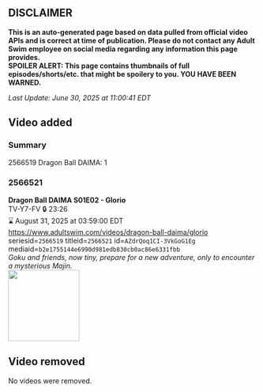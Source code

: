 ## DISCLAIMER
**This is an auto-generated page based on data pulled from official video APIs and is correct at time of publication. Please do not contact any Adult Swim employee on social media regarding any information this page provides.**  
**SPOILER ALERT: This page contains thumbnails of full episodes/shorts/etc. that might be spoilery to you. YOU HAVE BEEN WARNED.**  

_Last Update: June 30, 2025 at 11:00:41 EDT_
## Video added
### Summary
2566519 Dragon Ball DAIMA: 1  
### 2566521
**Dragon Ball DAIMA S01E02 - Glorio**  
TV-Y7-FV 🔒 23:26  
⌛ August 31, 2025 at 03:59:00 EDT  
https://www.adultswim.com/videos/dragon-ball-daima/glorio  
seriesid=`2566519` titleid=`2566521` id=`AZdrQoq1CI-3VkGoG1Eg` mediaid=`b2e1755144e6990d981edb830cb0ac86e6331fbb`  
_Goku and friends, now tiny, prepare for a new adventure, only to encounter a mysterious Majin._  
<a href="https://media.cdn.adultswim.com/uploads/20250613/thumbnails/2_256131746371-DBDaima_S1_02.png"><img src="https://media.cdn.adultswim.com/uploads/20250613/thumbnails/2_256131746371-DBDaima_S1_02.png" height="144px" /></a>
## Video removed
No videos were removed.  
